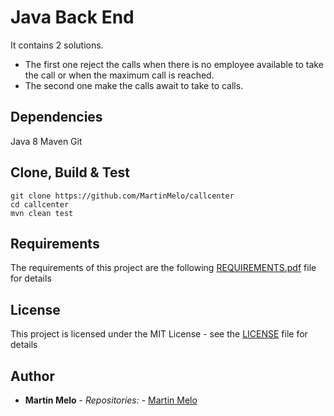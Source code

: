 # Java Back End

It contains 2 solutions.
* The first one reject the calls when there is no employee available to take the call
    or when the maximum call is reached.
* The second one make the calls await to take to calls.

## Dependencies

Java 8
Maven
Git

## Clone, Build & Test

```
git clone https://github.com/MartinMelo/callcenter
cd callcenter
mvn clean test
```
 
## Requirements

The requirements of this project are the following [REQUIREMENTS.pdf](requirements.pdf) file for details

## License
This project is licensed under the MIT License - see the [LICENSE](LICENSE) file for details

## Author

* **Martin Melo** - *Repositories:* - [Martin Melo](https://github.com/MartinMelo)

